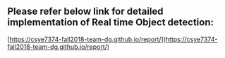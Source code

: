 ## Please refer below link for detailed implementation of Real time Object detection:
[https://csye7374-fall2018-team-dg.github.io/report/](https://csye7374-fall2018-team-dg.github.io/report/)
